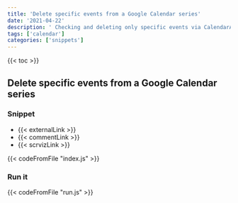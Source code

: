 ```yaml
---
title: 'Delete specific events from a Google Calendar series'
date: '2021-04-22'
description: ' Checking and deleting only specific events via CalendarApp'
tags: ['calendar']
categories: ['snippets']
---
```


{{< toc >}}

## Delete specific events from a Google Calendar series

### Snippet

- {{< externalLink >}}
- {{< commentLink >}}
- {{< scrvizLink >}}

{{< codeFromFile "index.js" >}}

### Run it

{{< codeFromFile "run.js" >}}
